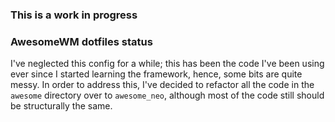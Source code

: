### This is a work in progress

### AwesomeWM dotfiles status
I've neglected this config for a while; this has been the code I've been using ever since I started learning the framework, hence, some bits are quite messy.
In order to address this, I've decided to refactor all the code in the `awesome` directory over to `awesome_neo`, although most of the code still should be structurally the same.

